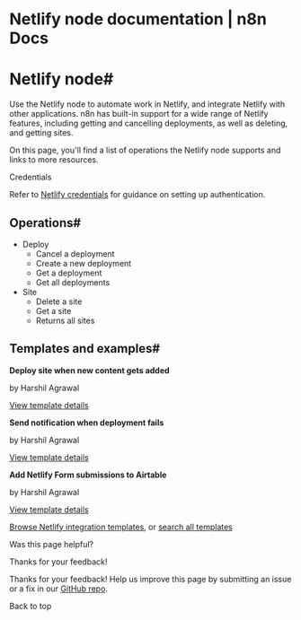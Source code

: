 # Netlify node documentation | n8n Docs

[ ](https://github.com/n8n-io/n8n-docs/edit/main/docs/integrations/builtin/app-nodes/n8n-nodes-base.netlify.md "Edit this page")

# Netlify node#

Use the Netlify node to automate work in Netlify, and integrate Netlify with other applications. n8n has built-in support for a wide range of Netlify features, including getting and cancelling deployments, as well as deleting, and getting sites. 

On this page, you'll find a list of operations the Netlify node supports and links to more resources.

Credentials

Refer to [Netlify credentials](../../credentials/netlify/) for guidance on setting up authentication. 

## Operations#

  * Deploy
    * Cancel a deployment
    * Create a new deployment
    * Get a deployment
    * Get all deployments
  * Site
    * Delete a site
    * Get a site
    * Returns all sites

## Templates and examples#

**Deploy site when new content gets added**

by Harshil Agrawal

[View template details](https://n8n.io/workflows/1254-deploy-site-when-new-content-gets-added/)

**Send notification when deployment fails**

by Harshil Agrawal

[View template details](https://n8n.io/workflows/1255-send-notification-when-deployment-fails/)

**Add Netlify Form submissions to Airtable**

by Harshil Agrawal

[View template details](https://n8n.io/workflows/1253-add-netlify-form-submissions-to-airtable/)

[Browse Netlify integration templates](https://n8n.io/integrations/netlify/), or [search all templates](https://n8n.io/workflows/)

Was this page helpful? 

Thanks for your feedback! 

Thanks for your feedback! Help us improve this page by submitting an issue or a fix in our [GitHub repo](https://github.com/n8n-io/n8n-docs). 

Back to top